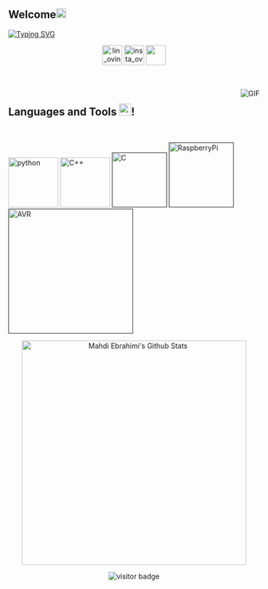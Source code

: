 ## Welcome<img src="https://github.com/TheDudeThatCode/TheDudeThatCode/blob/master/Assets/Earth.gif" width="20px">

[![Typing SVG](https://readme-typing-svg.herokuapp.com?font=Architects+Daughter&color=15C4DB&size=30&lines=it's+Mahdi%F0%9F%91%8B%F0%9F%8F%BC;Python%F0%9F%90%8D;C%2B%2B%F0%9F%92%80;AI%F0%9F%A4%96;IoT%F0%9F%8C%90)](https://git.io/typing-svg)

<p align="center">
<a href="https://www.linkedin.com/in/mahdi-ebrahimi-23381a203/" target="blank"><img align="center" src="https://image.flaticon.com/icons/png/128/174/174857.png" alt="lin_ovindu" width="40" /></a>  
<a href="https://www.instagram.com/mahdiebi.dev/" target="blank"><img align="center" src="https://image.flaticon.com/icons/png/128/174/174855.png" alt="insta_ovindu" width="40" /></a>
 <a href = "mailto:%20mahdiebi.exe@gmail.com"><img align="center" src="https://seeklogo.com/images/G/gmail-new-2020-logo-32DBE11BB4-seeklogo.com.png" width="40" /></a>
</p>

<br />
<br />

  <img align="right" alt="GIF" src="https://media.giphy.com/media/836HiJc7pgzy8iNXCn/giphy.gif" />
 

## Languages and Tools <img src="https://media.giphy.com/media/iY8CRBdQXODJSCERIr/giphy.gif" width="24px">!

<br />

[<img src="https://cdn.iconscout.com/icon/free/png-256/python-3521655-2945099.png" alt="python" width="100">](https://docs.python.org/3/library/index.html)
[<img src="https://user-images.githubusercontent.com/42747200/46140125-da084900-c26d-11e8-8ea7-c45ae6306309.png" alt="C++" width="100">](https://www.cplusplus.com/)
[<img src="https://cdn.iconscout.com/icon/free/png-256/c-57-1175191.png" alt="C" width="110">]()
[<img src="https://icon-library.com/images/raspberry-pi-icon-png/raspberry-pi-icon-png-11.jpg" alt="RaspberryPi" width="130">]()
[<img src="https://upload.wikimedia.org/wikipedia/commons/thumb/9/96/Avr_logo.svg/1200px-Avr_logo.svg.png" alt="AVR" width="250">]()


<p align='center'>
  <img align="center" src="https://github-readme-stats.vercel.app/api/top-langs?username=mahdi-ebrahimi-per&show_icons=true&locale=en&layout=compact&theme=tokyonight" alt="Mahdi Ebrahimi's Github Stats" width="450">
</p>


<p align='center'>
  <img src="https://visitor-badge.glitch.me/badge?page_id=mahdi-ebrahimi-per" alt="visitor badge"/>
</p>

<!---
mahdi-ebrahimi-per/mahdi-ebrahimi-per is a ✨ special ✨ repository because its `README.md` (this file) appears on your GitHub profile.
You can click the Preview link to take a look at your changes.
--->

